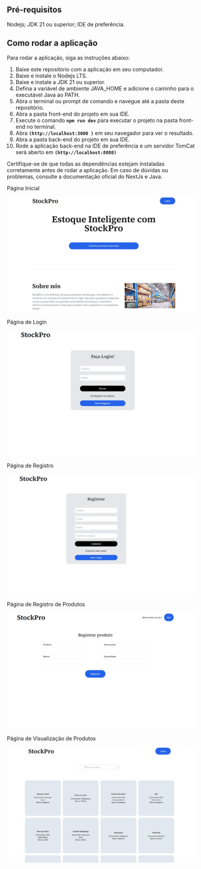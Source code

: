 ## Pré-requisitos

Nodejs; JDK 21 ou superior; IDE de preferência.

## Como rodar a aplicação

Para rodar a aplicação, siga as instruções abaixo:

1. Baixe este repositório com a aplicação em seu computador.
3. Baixe e instale o Nodejs LTS.
4. Baixe e instale a JDK 21 ou superior.
5. Defina a variável de ambiente JAVA_HOME e adicione o caminho para o executável Java ao PATH.
6. Abra o terminal ou prompt de comando e navegue até a pasta deste repositório.
7. Abra a pasta front-end do projeto em sua IDE.
8. Execute o comando **`npm run dev`** para executar o projeto na pasta front-end no terminal.
9. Abra **`(http://localhost:3000 )`** em seu navegador para ver o resultado.
10. Abra a pasta back-end do projeto em sua IDE.
11. Rode a aplicação back-end na IDE de preferência e um servidor TomCat será aberto em **`(http://localhost:8080)`**

Certifique-se de que todas as dependências estejam instaladas corretamente antes de rodar a aplicação. Em caso de dúvidas ou problemas, consulte a documentação oficial do NextJs e Java.

Página Inicial 

![alt text](pagina_inicial.jpg)

Página de Login

![alt text](login.jpg)

Página de Registro

![alt text](registro.jpg)

Página de Registro de Produtos

![alt text](registro_produto.jpg)

Página de Visualização de Produtos

![alt text](produtos.jpg)